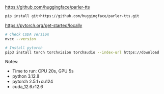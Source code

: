 https://github.com/huggingface/parler-tts

```sh
pip install git+https://github.com/huggingface/parler-tts.git
```

https://pytorch.org/get-started/locally
```sh
# Check CUDA version
nvcc --version
```

```sh
# Install pytorch
pip3 install torch torchvision torchaudio --index-url https://download.pytorch.org/whl/cu124
```

Notes:
- Time to run: CPU 20s, GPU 5s
- python 3.12.8
- pytorch 2.5.1+cu124
- cuda_12.6.r12.6

